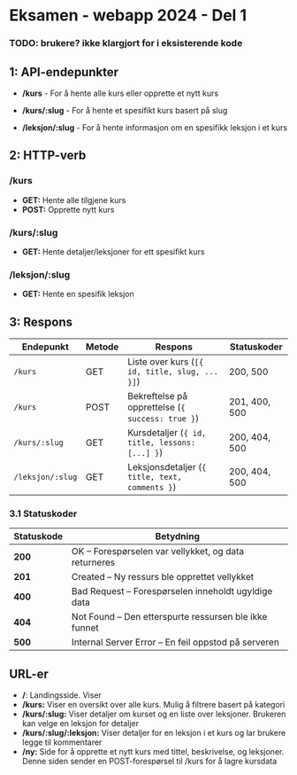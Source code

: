 # Eksamen - webapp 2024 - Del 1

### TODO: brukere? ikke klargjort for i eksisterende kode

## 1: API-endepunkter

- **/kurs** - For å hente alle kurs eller opprette et nytt kurs

- **/kurs/:slug** - For å hente et spesifikt kurs basert på slug

- **/leksjon/:slug** - For å hente informasjon om en spesifikk leksjon i et kurs

## 2: HTTP-verb

### /kurs

- **GET:** Hente alle tilgjene kurs
- **POST:** Opprette nytt kurs

### /kurs/:slug

- **GET:** Hente detaljer/leksjoner for ett spesifikt kurs

### /leksjon/:slug

- **GET:** Hente en spesifik leksjon

## 3: Respons

| Endepunkt        | Metode | Respons                                          | Statuskoder   |
| ---------------- | ------ | ------------------------------------------------ | ------------- |
| `/kurs`          | GET    | Liste over kurs (`[{ id, title, slug, ... }]`)   | 200, 500      |
| `/kurs`          | POST   | Bekreftelse på opprettelse (`{ success: true }`) | 201, 400, 500 |
| `/kurs/:slug`    | GET    | Kursdetaljer (`{ id, title, lessons: [...] }`)   | 200, 404, 500 |
| `/leksjon/:slug` | GET    | Leksjonsdetaljer (`{ title, text, comments }`)   | 200, 404, 500 |

### 3.1 Statuskoder

| Statuskode | Betydning                                             |
| ---------- | ----------------------------------------------------- |
| **200**    | OK – Forespørselen var vellykket, og data returneres  |
| **201**    | Created – Ny ressurs ble opprettet vellykket          |
| **400**    | Bad Request – Forespørselen inneholdt ugyldige data   |
| **404**    | Not Found – Den etterspurte ressursen ble ikke funnet |
| **500**    | Internal Server Error – En feil oppstod på serveren   |

## URL-er

- **/**: Landingsside. Viser
- **/kurs:** Viser en oversikt over alle kurs. Mulig å filtrere basert på kategori
- **/kurs/:slug:** Viser detaljer om kurset og en liste over leksjoner. Brukeren kan velge en leksjon for detaljer
- **/kurs/:slug/:leksjon:** Viser detaljer for en leksjon i et kurs og lar brukere legge til kommentarer
- **/ny:** Side for å opprette et nytt kurs med tittel, beskrivelse, og leksjoner. Denne siden sender en POST-forespørsel til /kurs for å lagre kursdata

